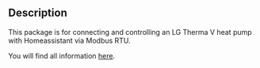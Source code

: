 ## Description
This package is for connecting and controlling an LG Therma V heat pump with Homeassistant via Modbus RTU.  

You will find all information [here](https://github.com/basti242/homeassistant_lg_therma_v_modbus/wiki).
 



